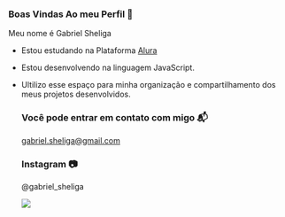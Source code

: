 ### Boas Vindas Ao meu Perfil 🤍

Meu nome é Gabriel Sheliga

 - Estou estudando na Plataforma [Alura](https://alura.com.br)
 - Estou desenvolvendo na linguagem JavaScript.
 - Ultilizo esse espaço para minha organização e compartilhamento dos meus projetos desenvolvidos.

   ### Você pode entrar em contato com migo 📬

   gabriel.sheliga@gmail.com

   ### Instagram 📷

   @gabriel_sheliga


   ![](https://media.tenor.com/mQ4wMsfDcicAAAAM/rat.gif)
